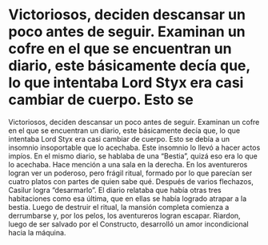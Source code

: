 # Victoriosos, deciden descansar un poco antes de seguir. Examinan un cofre en el que se encuentran un diario, este básicamente decía que, lo que intentaba Lord Styx era casi cambiar de cuerpo. Esto se 

Victoriosos, deciden descansar un poco antes de seguir. Examinan un cofre en el que se encuentran un diario, este básicamente decía que, lo que intentaba Lord Styx era casi cambiar de cuerpo. Esto se debía a un insomnio insoportable que lo acechaba. Este insomnio lo llevó a hacer actos impíos. En el mismo diario, se hablaba de una “Bestia”, quizá eso era lo que lo acechaba. Hace mención a una sala en la derecha. En los aventureros logran ver un poderoso, pero frágil ritual, formado por lo que parecían ser cuatro platos con partes de quien sabe qué. Después de varios flechazos, Casilur logra “desarmarlo”. El diario relataba que había otras tres habitaciones como esa última, que en ellas se había logrado atrapar a la bestia. 
Luego de destruir el ritual, la mansión completa comienza a derrumbarse y, por los pelos, los aventureros logran escapar.
Riardon, luego de ser salvado por el Constructo, desarrolló un amor incondicional hacia la máquina.

